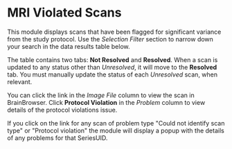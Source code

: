 # MRI Violated Scans

This module displays scans that have been flagged for significant variance from the study protocol. Use the *Selection Filter* section to narrow down your search in the data results table below. 

The table contains two tabs: **Not Resolved** and **Resolved**. When a scan is updated to any status other than *Unresolved*, it will move to the **Resolved** tab. You must manually update the status of each *Unresolved* scan, when relevant.

You can click the link in the *Image File* column to view the scan in BrainBrowser. Click **Protocol Violation** in the *Problem* column to view details of the protocol violations issue.

If you click on the link for any scan of problem type "Could not identify scan type" or "Protocol violation" the module will
display a popup with the details of any problems for that SeriesUID.
